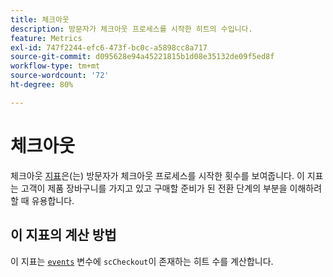 ```yaml
---
title: 체크아웃
description: 방문자가 체크아웃 프로세스를 시작한 히트의 수입니다.
feature: Metrics
exl-id: 747f2244-efc6-473f-bc0c-a5898cc8a717
source-git-commit: d095628e94a45221815b1d08e35132de09f5ed8f
workflow-type: tm+mt
source-wordcount: '72'
ht-degree: 80%

---
```


# 체크아웃

체크아웃 [지표](overview.md)은(는) 방문자가 체크아웃 프로세스를 시작한 횟수를 보여줍니다. 이 지표는 고객이 제품 장바구니를 가지고 있고 구매할 준비가 된 전환 단계의 부분을 이해하려 할 때 유용합니다.

## 이 지표의 계산 방법

이 지표는 [`events`](/help/implement/vars/page-vars/events/events-overview.md) 변수에 `scCheckout`이 존재하는 히트 수를 계산합니다.
